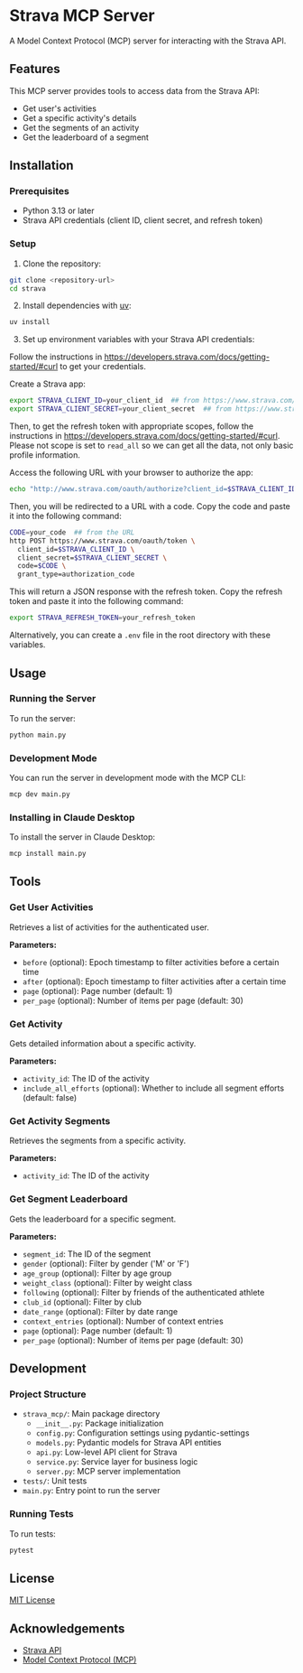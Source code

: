 # Strava MCP Server

A Model Context Protocol (MCP) server for interacting with the Strava API.

## Features

This MCP server provides tools to access data from the Strava API:

- Get user's activities
- Get a specific activity's details
- Get the segments of an activity
- Get the leaderboard of a segment

## Installation

### Prerequisites

- Python 3.13 or later
- Strava API credentials (client ID, client secret, and refresh token)

### Setup

1. Clone the repository:

```bash
git clone <repository-url>
cd strava
```

2. Install dependencies with [uv](https://docs.astral.sh/uv/):

```bash
uv install
```

3. Set up environment variables with your Strava API credentials:


Follow the instructions in https://developers.strava.com/docs/getting-started/#curl to get your credentials.

Create a Strava app:

```bash
export STRAVA_CLIENT_ID=your_client_id  ## from https://www.strava.com/settings/api
export STRAVA_CLIENT_SECRET=your_client_secret  ## from https://www.strava.com/settings/api
```

Then, to get the refresh token with appropriate scopes, follow the instructions in https://developers.strava.com/docs/getting-started/#curl.
Please not scope is set to `read_all` so we can get all the data, not only basic profile information.

Access the following URL with your browser to authorize the app:

```bash
echo "http://www.strava.com/oauth/authorize?client_id=$STRAVA_CLIENT_ID&response_type=code&redirect_uri=http://localhost/exchange_token&approval_prompt=force&scope=activity:read_all,read_all" | pbcopy
```


Then, you will be redirected to a URL with a code. Copy the code and paste it into the following command:

```bash
CODE=your_code  ## from the URL
http POST https://www.strava.com/oauth/token \
  client_id=$STRAVA_CLIENT_ID \
  client_secret=$STRAVA_CLIENT_SECRET \
  code=$CODE \
  grant_type=authorization_code
```

This will return a JSON response with the refresh token. Copy the refresh token and paste it into the following command:

```bash
export STRAVA_REFRESH_TOKEN=your_refresh_token
```

Alternatively, you can create a `.env` file in the root directory with these variables.

## Usage

### Running the Server

To run the server:

```bash
python main.py
```

### Development Mode

You can run the server in development mode with the MCP CLI:

```bash
mcp dev main.py
```

### Installing in Claude Desktop

To install the server in Claude Desktop:

```bash
mcp install main.py
```

## Tools

### Get User Activities

Retrieves a list of activities for the authenticated user.

**Parameters:**
- `before` (optional): Epoch timestamp to filter activities before a certain time
- `after` (optional): Epoch timestamp to filter activities after a certain time
- `page` (optional): Page number (default: 1)
- `per_page` (optional): Number of items per page (default: 30)

### Get Activity

Gets detailed information about a specific activity.

**Parameters:**
- `activity_id`: The ID of the activity
- `include_all_efforts` (optional): Whether to include all segment efforts (default: false)

### Get Activity Segments

Retrieves the segments from a specific activity.

**Parameters:**
- `activity_id`: The ID of the activity

### Get Segment Leaderboard

Gets the leaderboard for a specific segment.

**Parameters:**
- `segment_id`: The ID of the segment
- `gender` (optional): Filter by gender ('M' or 'F')
- `age_group` (optional): Filter by age group
- `weight_class` (optional): Filter by weight class
- `following` (optional): Filter by friends of the authenticated athlete
- `club_id` (optional): Filter by club
- `date_range` (optional): Filter by date range
- `context_entries` (optional): Number of context entries
- `page` (optional): Page number (default: 1)
- `per_page` (optional): Number of items per page (default: 30)

## Development

### Project Structure

- `strava_mcp/`: Main package directory
  - `__init__.py`: Package initialization
  - `config.py`: Configuration settings using pydantic-settings
  - `models.py`: Pydantic models for Strava API entities
  - `api.py`: Low-level API client for Strava
  - `service.py`: Service layer for business logic
  - `server.py`: MCP server implementation
- `tests/`: Unit tests
- `main.py`: Entry point to run the server

### Running Tests

To run tests:

```bash
pytest
```

## License

[MIT License](LICENSE)

## Acknowledgements

- [Strava API](https://developers.strava.com/)
- [Model Context Protocol (MCP)](https://modelcontextprotocol.io/)